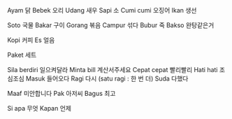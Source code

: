 Ayam 닭
Bebek 오리
Udang 새우
Sapi 소
Cumi cumi 오징어
Ikan 생선

Soto 국물
Bakar 구이
Gorang 볶음
Campur 섞다
Bubur 죽
Bakso 완탕같은거

Kopi 커피
Es 얼음

Paket 세트


Sila berdiri 일으켜달라
Minta bill 계산서주세요
Cepat cepat 빨리빨리
Hati hati 조심조심
Masuk 들어오다
Ragi 다시 (satu ragi : 한 번 더)
Suda 다했다

Maaf 미안합니다
Pak 아저씨
Bagus 최고

Si apa 무엇
Kapan 언제
